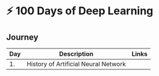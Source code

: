 # :zap: 100 Days of Deep Learning


## Journey

| Day | Description | Links |
| --- | ----------- | ----- |
| 1.  | History of Artificial Neural Network |
